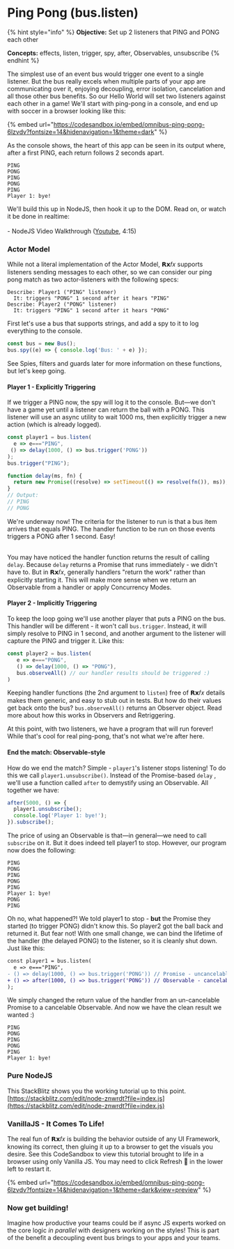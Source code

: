 # Ping Pong (bus.listen)

{% hint style="info" %}
**Objective:** Set up 2 listeners that PING and PONG each other

**Concepts:** effects, listen, trigger, spy, after, Observables, unsubscribe
{% endhint %}

The simplest use of an event bus would trigger one event to a single listener. But the bus really excels when multiple parts of your app are communicating over it, enjoying decoupling, error isolation, cancelation and all those other bus benefits. So our Hello World will set two listeners against each other in a game! We'll start with ping-pong in a console, and end up with soccer in a browser looking like this:

{% embed url="https://codesandbox.io/embed/omnibus-ping-pong-6lzvdv?fontsize=14&hidenavigation=1&theme=dark" %}

As the console shows, the heart of this app can be seen in its output where, after a first PING, each return follows 2 seconds apart.

```
PING
PONG
PING
PONG
PING
Player 1: bye!
```

We'll build this up in NodeJS, then hook it up to the DOM. Read on, or watch it be done in realtime:\
\
\- NodeJS Video Walkthrough ([Youtube](https://www.youtube.com/watch?v=9C7NuIgToQ8), 4:15)

### Actor Model

While not a literal implementation of the Actor Model, 𝗥𝘅𝑓𝑥 supports listeners sending messages to each other, so we can consider our ping pong match as two actor-listeners with the following specs:

```
Describe: Player1 ("PING" listener)
  It: triggers "PONG" 1 second after it hears "PING"
Describe: Player2 ("PONG" listener)
  It: triggers "PING" 1 second after it hears "PONG"
```

First let's use a bus that supports strings, and add a spy to it to log everything to the console.

```javascript
const bus = new Bus(); 
bus.spy((e) => { console.log('Bus: ' + e) });
```

See Spies, filters and guards later for more information on these functions, but let's keep going.

#### Player 1 - Explicitly Triggering

If we trigger a PING now, the spy will log it to the console. But—we don't have a game yet until a listener can return the ball with a PONG. This listener will use an async utility to wait 1000 ms, then explicitly trigger a new action (which is already logged).

```javascript
const player1 = bus.listen(
  e => e==="PING",
 () => delay(1000, () => bus.trigger('PONG'))
);
bus.trigger("PING");

function delay(ms, fn) {
  return new Promise((resolve) => setTimeout(() => resolve(fn()), ms));
}
// Output:
// PING
// PONG
```

We're underway now! The criteria for the listener to run is that a bus item arrives that equals PING. The handler function to be run on those events triggers a PONG after 1 second. Easy!

\
You may have noticed the handler function returns the result of calling `delay`. Because `delay` returns a Promise that runs immediately - we didn't have to. But in 𝗥𝘅𝑓𝑥, generally handlers "return the work" rather than explicitly starting it. This will make more sense when we return an Observable from a handler or apply Concurrency Modes.

#### Player 2 - Implicitly Triggering

To keep the loop going we'll use another player that puts a PING on the bus. This handler will be different - it won't call `bus.trigger`. Instead, it will simply resolve to PING in 1 second, and another argument to the listener will capture the PING and trigger it. Like this:

```javascript
const player2 = bus.listen(
   e => e==="PONG",
   () => delay(1000, () => "PONG"),
   bus.observeAll() // our handler results should be triggered :)
)
```

Keeping handler functions (the 2nd argument to `listen`) free of 𝗥𝘅𝑓𝑥 details makes them generic, and easy to stub out in tests. But how do their values get back onto the bus? `bus.observeAll()` returns an Observer object. Read more about how this works in Observers and Retriggering.

At this point, with two listeners, we have a program that will run forever! While that's cool for real ping-pong, that's not what we're after here.

#### End the match: Observable-style

How do we end the match? Simple - `player1`'s listener stops listening! To do this we call `player1.unsubscribe()`. Instead of the Promise-based `delay` , we'll use a function called `after` to demystify using an Observable. All together we have:

```javascript
after(5000, () => {
  player1.unsubscribe();
  console.log('Player 1: bye!');
}).subscribe();
```

The price of using an Observable is that—in general—we need to call `subscribe` on it. But it does indeed tell player1 to stop. However, our program now does the following:

```
PING
PONG
PING
PONG
PING
Player 1: bye!
PONG
PING
```

Oh no, what happened?! We told player1 to stop - **but** the Promise they started (to trigger PONG) didn't know this. So player2 got the ball back and returned it. But fear not! With one small change, we can bind the lifetime of the handler (the delayed PONG) to the listener, so it is cleanly shut down. Just like this:

```diff
const player1 = bus.listen(
  e => e==="PING",
- () => delay(1000, () => bus.trigger('PONG')) // Promise - uncancelable
+ () => after(1000, () => bus.trigger('PONG')) // Observable - cancelable!
);
```

We simply changed the return value of the handler from an un-cancelable Promise to a cancelable Observable. And now we have the clean result we wanted :)

```
PING
PONG
PING
PONG
PING
Player 1: bye!
```

### Pure NodeJS

This StackBlitz shows you the working tutorial up to this point.\
[https://stackblitz.com/edit/node-znwrdt?file=index.js](https://stackblitz.com/edit/node-znwrdt?file=index.js)

### VanillaJS - It Comes To Life!

The real fun of 𝗥𝘅𝑓𝑥 is building the behavior outside of any UI Framework, knowing its correct, then gluing it up to a browser to get the visuals you desire. See this CodeSandbox to view this tutorial brought to life in a browser using only Vanilla JS. You may need to click Refresh 🔄 in the lower left to restart it.

{% embed url="https://codesandbox.io/embed/omnibus-ping-pong-6lzvdv?fontsize=14&hidenavigation=1&theme=dark&view=preview" %}

### Now get building!

Imagine how productive your teams could be if async JS experts worked on the core logic _in parallel_ with designers working on the styles! This is part of the benefit a decoupling event bus brings to your apps and your teams.
